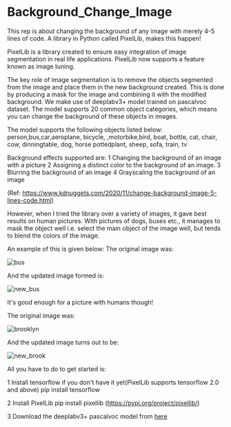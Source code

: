 # Background_Change_Image

This rep is about changing the background of any image with merely 4-5 lines of code. A library in Python called PixelLib, makes this happen! 

PixelLib is a library created to ensure easy integration of image segmentation in real life applications. PixelLib now supports a feature known as image tuning.

The key role of image segmentation is to remove the objects segmented from the image and place them in the new background created. This is done by producing a mask for the image and combining it with the modified background. We make use of deeplabv3+ model trained on pascalvoc dataset. The model supports 20 common object categories, which means you can change the background of these objects in images.

The model supports the following objects listed below:
person,bus,car,aeroplane, bicycle, ,motorbike,bird, boat, bottle,  cat, chair, cow, dinningtable, dog, horse pottedplant, sheep, sofa, train, tv

Background effects supported are:
1 Changing the background of an image with a picture
2 Assigning a distinct color to the background of an image.
3 Blurring the background of an image
4 Grayscaling the background of an image

(Ref: https://www.kdnuggets.com/2020/11/change-background-image-5-lines-code.html)

However, when I tried the library over a variety of images, it gave best results on human pictures. With pictures of dogs, buses etc., it manages to mask the object well i.e. select the main object of the image well, but tends to blend the colors of the image.

An example of this is given below:
The original image was:

![bus](https://user-images.githubusercontent.com/66153946/98776433-ea132080-2414-11eb-8416-c4388c3f63f0.jpg)

And the updated image formed is:

![new_bus](https://user-images.githubusercontent.com/66153946/98777159-3f036680-2416-11eb-9a49-774fa644d7c0.jpg)

It's good enough for a picture with humans though!

The original image was:

![brooklyn](https://user-images.githubusercontent.com/66153946/98777384-9f92a380-2416-11eb-9b2b-ef7bc2896a2b.jpg)

And the updated image turns out to be:

![new_brook](https://user-images.githubusercontent.com/66153946/98777401-a6b9b180-2416-11eb-8dd9-8de2908fff52.jpg)

All you have to do to get started is:

1 Install tensorflow if you don't have it yet(PixelLib supports tensorflow 2.0 and above)
pip install tensorflow

2 Install PixelLib
pip install pixellib (https://pypi.org/project/pixellib/)

3 Download the deeplabv3+ pascalvoc model from [here](https://github.com/ayoolaolafenwa/PixelLib/releases/download/1.1/deeplabv3_xception_tf_dim_ordering_tf_kernels.h5) 


